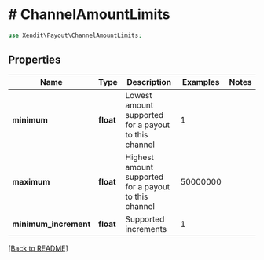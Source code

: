 # # ChannelAmountLimits


```php
use Xendit\Payout\ChannelAmountLimits;
```
## Properties

| Name | Type | Description | Examples | Notes |
| ------------ | ------------- | ------------- | ------------- | -------------|
| **minimum** | **float** | Lowest amount supported for a payout to this channel | 1 |  |
| **maximum** | **float** | Highest amount supported for a payout to this channel | 50000000 |  |
| **minimum_increment** | **float** | Supported increments | 1 |  |


[[Back to README]](../../README.md)
